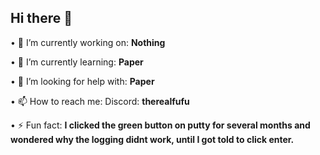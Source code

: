 ## Hi there 👋

• 🔭 I’m currently working on: **Nothing**

• 🌱 I’m currently learning: **Paper**

• 🤔 I’m looking for help with: **Paper**

• 📫 How to reach me: Discord: **therealfufu**

• ⚡ Fun fact: **I clicked the green button on putty for several months and wondered why the logging didnt work, until I got told to click enter.**
